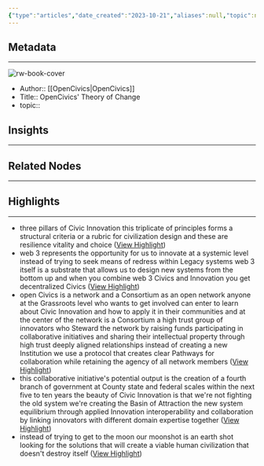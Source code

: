```yaml
---
{"type":"articles","date_created":"2023-10-21","aliases":null,"topic":null,"url":"https://youtube.com/watch?v=lhmpxK_x0YU&si=900h-Rr8EAWICHM_","layout":null,"banner":null,"dg-publish":true,"tags":null,"permalink":"/300-biblio/200-articles/open-civics-theory-of-change/","dgPassFrontmatter":true,"created":"2023-10-21T22:12:23.000-05:00","updated":"2023-10-21T22:12:23.000-05:00"}
---
```


## Metadata
---
![rw-book-cover](https://i.ytimg.com/vi/lhmpxK_x0YU/maxresdefault.jpg)
- Author:: [[OpenCivics\|OpenCivics]]
- Title:: OpenCivics' Theory of Change
- topic::  



## Insights
---
## Related Nodes
---

## Highlights 
---
- three pillars of Civic Innovation this triplicate of principles forms a structural criteria or a rubric for civilization design and these are resilience vitality and choice ([View Highlight](https://read.readwise.io/read/01hda75w8c70gnq6rm27hn1rst))
- web 3 represents the opportunity for us to innovate at a systemic level instead of trying to seek means of redress within Legacy systems web 3 itself is a substrate that allows us to design new systems from the bottom up and when you combine web 3 Civics and Innovation you get decentralized Civics ([View Highlight](https://read.readwise.io/read/01hda79t60m1kz3bdme7xtry3z))
- open Civics is a network and a Consortium as an open network anyone at the Grassroots level who wants to get involved can enter to
  learn about Civic Innovation and how to apply it in their communities and at the center of the network is a Consortium a high trust group of innovators who Steward the network by raising funds participating in collaborative initiatives and sharing their intellectual property through high trust deeply aligned relationships instead of creating a new Institution we use a protocol that creates clear Pathways for collaboration while retaining the agency of all network members ([View Highlight](https://read.readwise.io/read/01hda7q5t6hy65yhgv2sprxb83))
- this collaborative initiative's potential output is the creation of a fourth branch of government at County state and federal scales within the next five to ten years the beauty of Civic Innovation is that we're not fighting
  the old system we're creating the Basin of Attraction the new system equilibrium through applied Innovation interoperability and collaboration by linking innovators with different domain expertise together ([View Highlight](https://read.readwise.io/read/01hda7rewbpt8b0ry7c69ejenn))
- instead of trying to get to the moon our moonshot is an earth shot looking for the solutions that will create a viable human civilization that doesn't destroy itself ([View Highlight](https://read.readwise.io/read/01hda7f28evq99dv9yz15074px))
